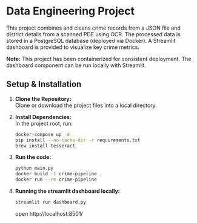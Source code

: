 # Data Engineering Project

This project combines and cleans crime records from a JSON file and district details from a scanned PDF using OCR. The processed data is  stored in a PostgreSQL database (deployed via Docker). A Streamlit dashboard is provided to visualize key crime metrics.

**Note:** This project has been containerized for consistent deployment. The dashboard component can be run locally with Streamlit.

## Setup & Installation

1. **Clone the Repository:**  
   Clone or download the project files into a local directory.

2. **Install Dependencies:**  
   In the project root, run:
   ```bash
   docker-compose up -d
   pip install --no-cache-dir -r requirements.txt
   brew install tesseract
   ```

3. **Run the code:**
    ```bash
    python main.py
    docker build -t crime-pipeline .
    docker run --rm crime-pipeline
    ```
4. **Running the streamlit dashboard locally:**
    ```bash
    streamlit run dashboard.py
    ```
    open http://localhost:8501/





